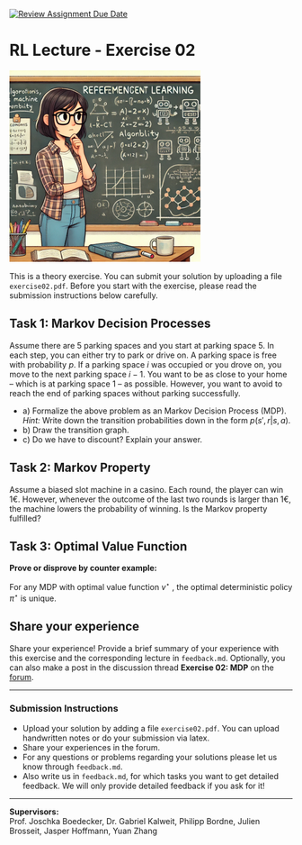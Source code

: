 [![Review Assignment Due Date](https://classroom.github.com/assets/deadline-readme-button-22041afd0340ce965d47ae6ef1cefeee28c7c493a6346c4f15d667ab976d596c.svg)](https://classroom.github.com/a/MvKtpyoh)
# RL Lecture - Exercise 02

![plot](./images/mdp_resized.png)

This is a theory exercise. You can submit your solution by uploading a file `exercise02.pdf`. Before you start with the exercise, please read the submission instructions below carefully.

## Task 1: Markov Decision Processes

Assume there are $5$ parking spaces and you start at parking space $5$. In each step,
you can either try to park or drive on. A parking space is free with probability $p$. If a parking space $i$
was occupied or you drove on, you move to the next parking space $i − 1$. You want to be as close to your home – which is at parking space $1$ – as possible. However, you want to avoid to reach the end of parking spaces without parking successfully.

- a) Formalize the above problem as an Markov Decision Process (MDP).
	_Hint:_ Write down the transition probabilities down in the form $p(s', r | s, a)$.
- b) Draw the transition graph.
- c) Do we have to discount? Explain your answer.

## Task 2: Markov Property

Assume a biased slot machine in a casino. Each round, the player can win 1€. However, whenever the outcome of the last two rounds is larger than 1€, the machine lowers the probability of winning. Is the Markov property fulfilled?

## Task 3: Optimal Value Function

**Prove or disprove by counter example:**

For any MDP with optimal value function $v^\star$ , the optimal deterministic policy $\pi^\star$ is unique.

## Share your experience

Share your experience! Provide a brief summary of your experience with this exercise and the corresponding lecture in `feedback.md`. Optionally, you can also make a post in the discussion thread **Exercise 02: MDP** on the [forum](https://ilias.uni-freiburg.de/goto.php?target=frm_3633835&client_id=unifreiburg).

---
### Submission Instructions

- Upload your solution by adding a file `exercise02.pdf`. You can upload handwritten notes or do your submission via latex.
- Share your experiences in the forum.
- For any questions or problems regarding your solutions please let us know through `feedback.md`.
- Also write us in `feedback.md`, for which tasks you want to get detailed feedback. We will only provide detailed feedback if you ask for it!
---

**Supervisors:**  
Prof. Joschka Boedecker, Dr. Gabriel Kalweit, Philipp Bordne, Julien Brosseit, Jasper Hoffmann, Yuan Zhang 
